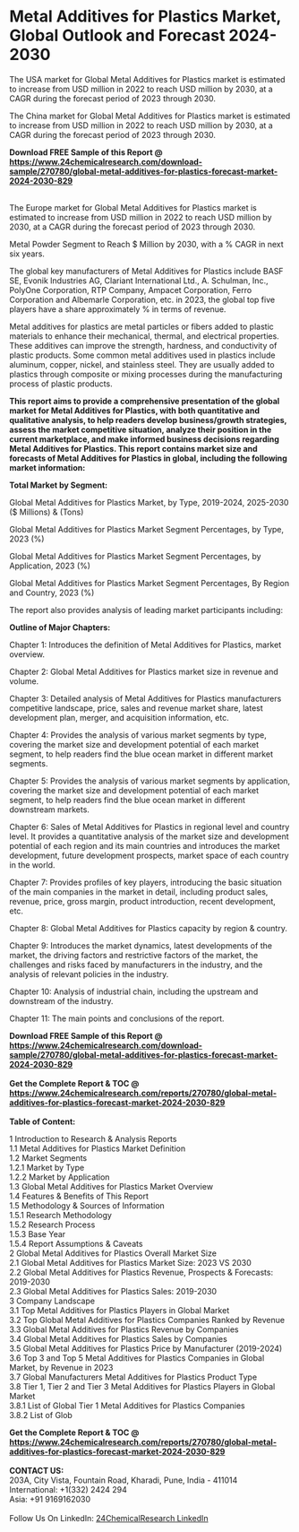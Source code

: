 <h1>Metal Additives for Plastics Market, Global Outlook and Forecast 2024-2030</h1><p>The USA market for Global Metal Additives for Plastics market is estimated to increase from USD million in 2022 to reach USD million by 2030, at a CAGR during the forecast period of 2023 through 2030.</p><p>
</p><p>The China market for Global Metal Additives for Plastics market is estimated to increase from USD million in 2022 to reach USD million by 2030, at a CAGR during the forecast period of 2023 through 2030.</p><div><b>Download FREE Sample of this Report @ 
            <a href="https://www.24chemicalresearch.com/download-sample/270780/global-metal-additives-for-plastics-forecast-market-2024-2030-829">
            https://www.24chemicalresearch.com/download-sample/270780/global-metal-additives-for-plastics-forecast-market-2024-2030-829</a></b></div><br><p>
</p><p>The Europe market for Global Metal Additives for Plastics market is estimated to increase from USD million in 2022 to reach USD million by 2030, at a CAGR during the forecast period of 2023 through 2030.</p><p>
Metal Powder Segment to Reach $ Million by 2030, with a % CAGR in next six years.</p><p>
The global key manufacturers of Metal Additives for Plastics include BASF SE, Evonik Industries AG, Clariant International Ltd., A. Schulman, Inc., PolyOne Corporation, RTP Company, Ampacet Corporation, Ferro Corporation and Albemarle Corporation, etc. in 2023, the global top five players have a share approximately % in terms of revenue.</p><p>
Metal additives for plastics are metal particles or fibers added to plastic materials to enhance their mechanical, thermal, and electrical properties. These additives can improve the strength, hardness, and conductivity of plastic products. Some common metal additives used in plastics include aluminum, copper, nickel, and stainless steel. They are usually added to plastics through composite or mixing processes during the manufacturing process of plastic products.</p><p>
<strong>This report aims to provide a comprehensive presentation of the global market for Metal Additives for Plastics, with both quantitative and qualitative analysis, to help readers develop business/growth strategies, assess the market competitive situation, analyze their position in the current marketplace, and make informed business decisions regarding Metal Additives for Plastics. This report contains market size and forecasts of Metal Additives for Plastics in global, including the following market information:</strong></p><p>
</p><p>
<strong>Total Market by Segment:</strong></p><p>
Global Metal Additives for Plastics Market, by Type, 2019-2024, 2025-2030 ($ Millions) &amp; (Tons)</p><p>
Global Metal Additives for Plastics Market Segment Percentages, by Type, 2023 (%)</p><p>
</p><p>
Global Metal Additives for Plastics Market Segment Percentages, by Application, 2023 (%)</p><p>
</p><p>
Global Metal Additives for Plastics Market Segment Percentages, By Region and Country, 2023 (%)</p><p>
</p><p>
The report also provides analysis of leading market participants including:</p><p>
</p><p>
</p><p>
</p><p><strong>Outline of Major Chapters:</strong></p><p>
</p><p>Chapter 1: Introduces the definition of Metal Additives for Plastics, market overview.</p><p>
Chapter 2: Global Metal Additives for Plastics market size in revenue and volume.</p><p>
Chapter 3: Detailed analysis of Metal Additives for Plastics manufacturers competitive landscape, price, sales and revenue market share, latest development plan, merger, and acquisition information, etc.</p><p>
Chapter 4: Provides the analysis of various market segments by type, covering the market size and development potential of each market segment, to help readers find the blue ocean market in different market segments.</p><p>
Chapter 5: Provides the analysis of various market segments by application, covering the market size and development potential of each market segment, to help readers find the blue ocean market in different downstream markets.</p><p>
Chapter 6: Sales of Metal Additives for Plastics in regional level and country level. It provides a quantitative analysis of the market size and development potential of each region and its main countries and introduces the market development, future development prospects, market space of each country in the world.</p><p>
Chapter 7: Provides profiles of key players, introducing the basic situation of the main companies in the market in detail, including product sales, revenue, price, gross margin, product introduction, recent development, etc.</p><p>
Chapter 8: Global Metal Additives for Plastics capacity by region &amp; country.</p><p>
Chapter 9: Introduces the market dynamics, latest developments of the market, the driving factors and restrictive factors of the market, the challenges and risks faced by manufacturers in the industry, and the analysis of relevant policies in the industry.</p><p>
Chapter 10: Analysis of industrial chain, including the upstream and downstream of the industry.</p><p>
Chapter 11: The main points and conclusions of the report.</p><div><b>Download FREE Sample of this Report @ 
            <a href="https://www.24chemicalresearch.com/download-sample/270780/global-metal-additives-for-plastics-forecast-market-2024-2030-829">
            https://www.24chemicalresearch.com/download-sample/270780/global-metal-additives-for-plastics-forecast-market-2024-2030-829</a></b></div><br><div><b>Get the Complete Report & TOC @ 
            <a href="https://www.24chemicalresearch.com/reports/270780/global-metal-additives-for-plastics-forecast-market-2024-2030-829">
            https://www.24chemicalresearch.com/reports/270780/global-metal-additives-for-plastics-forecast-market-2024-2030-829</a></b></div><br>
            <b>Table of Content:</b><p>1 Introduction to Research & Analysis Reports<br />
    1.1 Metal Additives for Plastics Market Definition<br />
    1.2 Market Segments<br />
        1.2.1 Market by Type<br />
        1.2.2 Market by Application<br />
    1.3 Global Metal Additives for Plastics Market Overview<br />
    1.4 Features & Benefits of This Report<br />
    1.5 Methodology & Sources of Information<br />
        1.5.1 Research Methodology<br />
        1.5.2 Research Process<br />
        1.5.3 Base Year<br />
        1.5.4 Report Assumptions & Caveats<br />
2 Global Metal Additives for Plastics Overall Market Size<br />
    2.1 Global Metal Additives for Plastics Market Size: 2023 VS 2030<br />
    2.2 Global Metal Additives for Plastics Revenue, Prospects & Forecasts: 2019-2030<br />
    2.3 Global Metal Additives for Plastics Sales: 2019-2030<br />
3 Company Landscape<br />
    3.1 Top Metal Additives for Plastics Players in Global Market<br />
    3.2 Top Global Metal Additives for Plastics Companies Ranked by Revenue<br />
    3.3 Global Metal Additives for Plastics Revenue by Companies<br />
    3.4 Global Metal Additives for Plastics Sales by Companies<br />
    3.5 Global Metal Additives for Plastics Price by Manufacturer (2019-2024)<br />
    3.6 Top 3 and Top 5 Metal Additives for Plastics Companies in Global Market, by Revenue in 2023<br />
    3.7 Global Manufacturers Metal Additives for Plastics Product Type<br />
    3.8 Tier 1, Tier 2 and Tier 3 Metal Additives for Plastics Players in Global Market<br />
        3.8.1 List of Global Tier 1 Metal Additives for Plastics Companies<br />
        3.8.2 List of Glob</p><div><b>Get the Complete Report & TOC @ 
            <a href="https://www.24chemicalresearch.com/reports/270780/global-metal-additives-for-plastics-forecast-market-2024-2030-829">
            https://www.24chemicalresearch.com/reports/270780/global-metal-additives-for-plastics-forecast-market-2024-2030-829</a></b></div><br><b>CONTACT US:</b><br>
            203A, City Vista, Fountain Road, Kharadi, Pune, India - 411014<br>
            International: +1(332) 2424 294<br>
            Asia: +91 9169162030 <br><br>
            Follow Us On LinkedIn: <a href="https://www.linkedin.com/company/24chemicalresearch/">24ChemicalResearch LinkedIn</a>